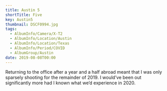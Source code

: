 ```yaml
---
title: Austin 5
shortTitle: Five
key: Austin5
thumbnail: DSCF0994.jpg
tags:
  - AlbumInfo/Camera/X-T2
  - AlbumInfo/Location/Austin
  - AlbumInfo/Location/Texas
  - AlbumInfo/Period/COVID
  - AlbumGroup/Austin
date: 2019-08-08T00:00
---
```

Returning to the office after a year and a half abroad meant that I was only sparsely shooting for the remainder of 2019. I would’ve been out significantly more had I known what we’d experience in 2020.
